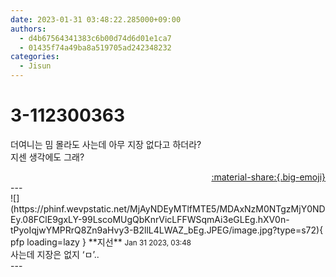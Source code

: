 ```yaml
---
date: 2023-01-31 03:48:22.285000+09:00
authors:
  - d4b67564341383c6b00d74d6d01e1ca7
  - 01435f74a49ba8a519705ad242348232
categories:
  - Jisun
---
```


# 3-112300363

<div class="post-container" markdown="1">
<div class="content-container md-sidebar__scrollwrap" markdown="1">

더여니는 밈 몰라도 사는데 아무 지장 없다고 하더라?<br>지센 생각에도 그래?

</div>
</div>

<div style="text-align: right;" markdown="1">
<a href="https://weverse.io/fromis9/fanpost/3-112300363" style="text-align: right;">:material-share:{.big-emoji}</a>
</div>
---

<div class="comments-container md-sidebar__scrollwrap" markdown="1">
<div class="comment" markdown="1">
<div class='id-container' markdown="1">
![](https://phinf.wevpstatic.net/MjAyNDEyMTlfMTE5/MDAxNzM0NTgzMjY0NDEy.08FClE9gxLY-99LscoMUgQbKnrVicLFFWSqmAi3eGLEg.hXV0n-tPyoIqjwYMPRrQ8Zn9aHvy3-B2llL4LWAZ_bEg.JPEG/image.jpg?type=s72){ pfp loading=lazy }
**<span class="artist">지선</span>** <small>Jan 31 2023, 03:48</small><br>
</div>
<div class='comment-body' markdown="1">
사는데 지장은 없지 ‘ㅁ’..
</div>
</div>
</div>
---
